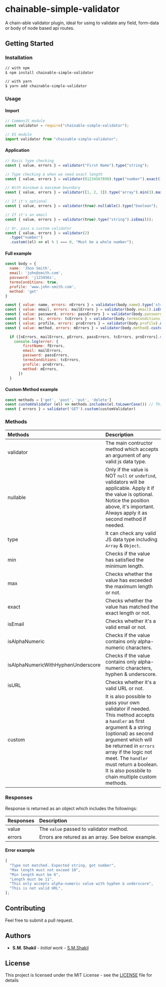 # chainable-simple-validator

A chain-able validator plugin, ideal for using to validate any field, form-data or body of node based api routes.

## Getting Started

### Installation

```bash
// with npm
$ npm install chainable-simple-validator

// with yarn
$ yarn add chainable-simple-validator
```

### Usage

#### Import

```js
// CommonJS module
const validator = require("chainable-simple-validator");

// ES module
import validator from "chainable-simple-validator";
```

#### Application

```js
// Basic type checking
const { value, errors } = validator("First Name").type("string");

// Type checking & when we need exact length
const { value, errors } = validator(01234567890).type("number").exact(11);

// With minimum & maximum boundary
const { value, errors } = validator([1, 2, 3]).type("array").min(3).max(6);

// If it's optional
const { value, errors } = validator(true).nullable().type("boolean");

// If it's an email
const { value, errors } = validator(true).type("string").isEmail();

// Or, pass a custom validator
const { value, errors } = validator(2)
  .type("number")
  .custom((el) => el % 1 === 0, "Must be a whole number");
```

#### Full example

```js
const body = {
  name: 'Jhon Smith',
  email: 'john@smith.com',
  password: 'j123456s',
  termsConditions: true,
  profile: 'www.john-smith.com',
  method: 'get'
}

const { value: name, errors: nErrors } = validator(body.name).type('string')
const { value: email, errors: mailErrors } = validator(body.email).isEmail()
const { value: password, errors: passErrors } = validator(body.password).type('string').min(6).max(10).isAlphaNumeric()
const { value: tc, errors: tcErrors } = validator(body.termsConditions).nullable().type('boolean')
const { value: profile, errors: proErrors } = validator(body.profile).nullable().isURL()
const { value: method, errors: mErrors } = validator(body.method).custom(customValidator) // See below example

  if ([nErrors, mailErrors, pErrors, passErrors, tcErrors, proErrors].some((err) => err.length)) {
    console.log(error: {
        firstName: fErrors,
        email: mailErrors,
        password: passErrors,
        termsConditions: tcErrors,
        profile: proErrors,
        method: mErrors,
      })
  }
```

#### Custom Method example

```js
const methods = ['get', 'post', 'put', 'delete']
const customValidator (el) => methods.includes(el.toLowerCase()) // This must return boolean
const { errors } = validator('GET').custom(customValidator)
```

### Methods

| Methods                            | Description                                                                                                                                                                                                                                                                                                     |
| :--------------------------------- | :-------------------------------------------------------------------------------------------------------------------------------------------------------------------------------------------------------------------------------------------------------------------------------------------------------------- |
| validator                          | The main contructor method which accepts an argument of any valid js data type.                                                                                                                                                                                                                                 |
| nullable                           | Only if the value is NOT `null` or `undefind`, validators will be applicable. Apply it if the value is optional. Notice the position above, it's important. Always apply it as second method if needed.                                                                                                         |
| type                               | It can check any valid JS data type including `Array` & `Object`.                                                                                                                                                                                                                                               |
| min                                | Checks if the value has satisfied the minimum length.                                                                                                                                                                                                                                                           |
| max                                | Checks whether the value has exceeded the maximum length or not.                                                                                                                                                                                                                                                |
| exact                              | Checks whether the value has matched the exact length or not.                                                                                                                                                                                                                                                   |
| isEmail                            | Checks whether it's a valid email or not.                                                                                                                                                                                                                                                                       |
| isAlphaNumeric                     | Checks if the value contains only alpha-numeric characters.                                                                                                                                                                                                                                                     |
| isAlphaNumericWithHyphenUnderscore | Checks if the value contains only alpha-numeric characters, hyphen & underscore.                                                                                                                                                                                                                                |
| isURL                              | Checks whether it's a valid URL or not.                                                                                                                                                                                                                                                                         |
| custom                             | It is also possible to pass your own validator if needed. This method accepts a `handler` as first argument & a string (optional) as second argument which will be returned in `errors` array if the logic not meet. The `handler` must return a boolean. It is also possbile to chain multiple custom methods. |

### Responses

Response is returned as an object which includes the followings:

| Responses | Description                                        |
| :-------- | :------------------------------------------------- |
| value     | The `value` passed to validator method.            |
| errors    | Errors are retured as an array. See below example. |

#### Error example

```js
[
  "Type not matched. Expected string, got number",
  "Max length must not exceed 10",
  "Min length must be 6",
  "Length must be 11",
  "This only accepts alpha-numeric value with hyphen & underscore",
  "This is not valid URL",
];
```

## Contributing

Feel free to submit a pull request.

## Authors

- **S.M. Shakil** - _Initial work_ - [S.M.Shakil](https://github.com/smShakil)

## License

This project is licensed under the MIT License - see the [LICENSE](LICENSE) file for details
